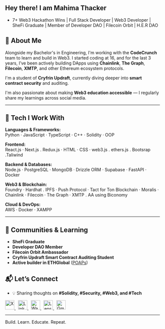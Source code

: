 ## Hey there! I am Mahima Thacker

<!--
**mahimathacker/mahimathacker** is a ✨ _special_ ✨ repository because its `README.md` (this file) appears on your GitHub profile. -->



-   7+ Web3 Hackathon Wins | Full Stack Developer | Web3 Developer | SheFi Graduate | Member of Developer DAO | Filecoin Orbit | H.E.R DAO

## 🧠 About Me

Alongside my Bachelor's in Engineering, I'm working with the **CodeCrunch** team to learn and build in Web3. I started coding at 16, and for the last 3 years, I’ve been actively building DApps using **Chainlink**, **The Graph**, **Filecoin**, **XMTP**, and other Ethereum ecosystem protocols.

I'm a student of **Cryfrin Updraft**, currently diving deeper into **smart contract security** and auditing.  

I'm also passionate about making **Web3 education accessible** — I regularly share my learnings across social media.  

---

## 🚀 Tech I Work With 

**Languages & Frameworks:**  
Python · JavaScript · TypeScript · C++ · Solidity · OOP  

**Frontend:**  
React.js · Next.js . Redux.js · HTML · CSS · web3.js . ethers.js . Bootsrap .Taliwind

**Backend & Databases:**  
Node.js · PostgreSQL · MongoDB · Drizzle ORM · Supabase · FastAPI · Docker  

**Web3 & Blockchain:**  
Foundry · Hardhat . IPFS · Push Protocol · Tact for Ton Blockchain · Moralis · Chainlink · Filecoin · The Graph · XMTP  . AA using Biconomy

**Cloud & DevOps:**  
AWS · Docker · XAMPP  

---

## 🌱 Communities & Learning

- **SheFi Graduate**  
- **Developer DAO Member**  
- **Filecoin Orbit Ambassador**  
- **Cryfrin Updraft Smart Contract Auditing Student**  
- **Active builder in ETHGlobal** ([POAPs](https://collectors.poap.xyz/scan/0xfCB3909F757cA081e4515E6604002F1C47B80B36)) 

## 📬 Let’s Connect

- 💡 Sharing thoughts on **#Solidity, #Security, #Web3, and #Tech**
<p align="left">
  <!-- X -->
  <a href="https://x.com/mahima_thacker" target="_blank">
    <img src="https://i.imgur.com/A3XPL1J.png" alt="X" width="30" />
  </a>&nbsp;
  
  <!-- LinkedIn -->
  <a href="https://www.linkedin.com/in/mahima-thacker-b696b1217/" target="_blank">
    <img src="https://cdn-icons-png.flaticon.com/512/174/174857.png" alt="LinkedIn" width="30" />
  </a>&nbsp;
  
  <!-- Warpcast (using Farcaster icon) -->
  <a href="https://warpcast.com/mahima_thacker" target="_blank">
      <img src="https://i.imgur.com/MpKLLY1.png" alt="Warpcast" width="30" />
  </a>&nbsp;
  
  <!-- Lens Protocol (replaced with static PNG) -->
  <a href="https://hey.xyz/u/mahima" target="_blank">
    <img src="https://hey-assets.b-cdn.net/images/app-icon/0.png" alt="Lens" width="30" />
  </a>&nbsp;
  
  <!-- Gmail -->
  <a href="mailto:mahimathacker75@gmail.com" target="_blank">
    <img src="https://img.icons8.com/color/48/gmail-new.png" alt="Gmail" width="30" />
  </a>
</p>


---
Build. Learn. Educate. Repeat.


